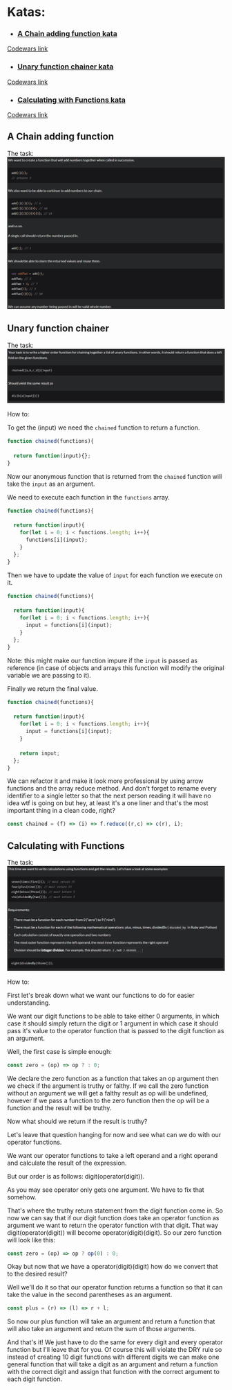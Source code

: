 # Katas:
- ### [A Chain adding function kata](#a-chain-adding-function)
[Codewars link](https://www.codewars.com/kata/539a0e4d85e3425cb0000a88)
- ### [Unary function chainer kata](#unary-function-chainer)
[Codewars link](https://www.codewars.com/kata/54ca3e777120b56cb6000710)
- ### [Calculating with Functions kata](#calculating_with_functions)
[Codewars link](https://www.codewars.com/kata/525f3eda17c7cd9f9e000b39)

## A Chain adding function

The task:
![Image](https://raw.githubusercontent.com/dstn3422/dstn3422.github.io/main/assets/chain.png)

## Unary function chainer

The task:
![Image](https://raw.githubusercontent.com/dstn3422/dstn3422.github.io/main/assets/unary.png)

How to:

To get the (input) we need the `chained` function to return a function.
```javascript
function chained(functions){

  return function(input){};
}
```
Now our anonymous function that is returned from the `chained` function will take the `input` as an argument.

We need to execute each function in the `functions` array.
```javascript
function chained(functions){

  return function(input){
    for(let i = 0; i < functions.length; i++){
      functions[i](input);
    }
  };
}
```
Then we have to update the value of `input` for each function we execute on it.
```javascript
function chained(functions){

  return function(input){
    for(let i = 0; i < functions.length; i++){
      input = functions[i](input);
    }
  };
}
```
Note: this might make our function impure if the `input` is passed as reference (in case of objects and arrays this function will modify the original variable we are passing to it).

Finally we return the final value.
```javascript
function chained(functions){

  return function(input){
    for(let i = 0; i < functions.length; i++){
      input = functions[i](input);
    }
    
    return input;
  };
}
```
We can refactor it and make it look more professional by using arrow functions and the array reduce method. And don't forget to rename every identifier to a single letter so that the next person reading it will have no idea wtf is going on but hey, at least it's a one liner and that's the most important thing in a clean code, right?
```javascript
const chained = (f) => (i) => f.reduce((r,c) => c(r), i);
```
## Calculating with Functions

The task:
![Image](https://raw.githubusercontent.com/dstn3422/dstn3422.github.io/main/assets/calc.png)

How to:

First let's break down what we want our functions to do for easier understanding.

We want our digit functions to be able to take either 0 arguments, in which case it should simply return the digit or 1 argument in which case it should pass it's value to the operator function that is passed to the digit function as an argument.

Well, the first case is simple enough:
```javascript
const zero = (op) => op ? : 0;
```
We declare the zero function as a function that takes an op argument then we check if the argument is truthy or falthy. If we call the zero function without an argument we will get a falthy result as op will be undefined, however if we pass a function to the zero function then the op will be a function and the result will be truthy.

Now what should we return if the result is truthy?

Let's leave that question hanging for now and see what can we do with our operator functions.

We want our operator functions to take a left operand and a right operand and calculate the result of the expression.

But our order is as follows: digit(operator(digit)).

As you may see operator only gets one argument. We have to fix that somehow.

That's where the truthy return statement from the digit function come in. So now we can say that if our digit function does take an operator function as argument we want to return the operator function with that digit. That way digit(operator(digit)) will become operator(digit)(digit). So our zero function will look like this:
```javascript
const zero = (op) => op ? op(0) : 0;
```
Okay but now that we have a operator(digit)(digit) how do we convert that to the desired result?

Well we'll do it so that our operator function returns a function so that it can take the value in the second parentheses as an argument.
```javascript
const plus = (r) => (l) => r + l;
```
So now our plus function will take an argument and return a function that will also take an argument and return the sum of those arguments.

And that's it! We just have to do the same for every digit and every operator function but I'll leave that for you. 
Of course this will violate the DRY rule so instead of creating 10 digit functions with different digits we can make one general function that will take a digit as an argument and return a function with the correct digit and assign that function with the correct argument to each digit function.
